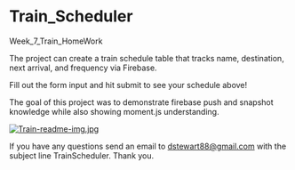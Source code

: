 # Train_Scheduler
Week_7_Train_HomeWork

The project can create a train schedule table that tracks name, destination, next arrival, and frequency via Firebase.

Fill out the form input and hit submit to see your schedule above!

The goal of this project was to demonstrate firebase push and snapshot knowledge while also showing moment.js understanding.

[![Train-readme-img.jpg](https://i.postimg.cc/TYC4JcLC/Train-readme-img.jpg)](https://postimg.cc/3d01KmZv)

If you have any questions send an email to dstewart88@gmail.com with the subject line TrainScheduler.
Thank you.